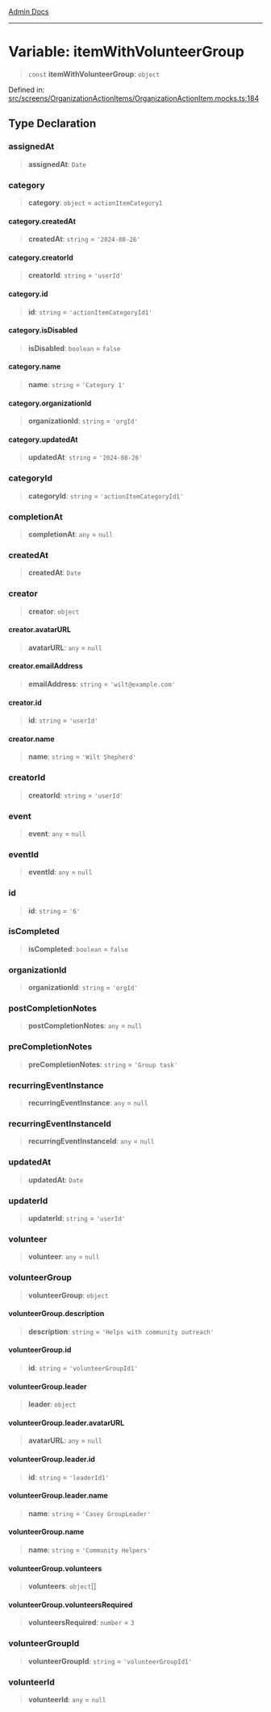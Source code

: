 [Admin Docs](/)

***

# Variable: itemWithVolunteerGroup

> `const` **itemWithVolunteerGroup**: `object`

Defined in: [src/screens/OrganizationActionItems/OrganizationActionItem.mocks.ts:184](https://github.com/PalisadoesFoundation/talawa-admin/blob/main/src/screens/OrganizationActionItems/OrganizationActionItem.mocks.ts#L184)

## Type Declaration

### assignedAt

> **assignedAt**: `Date`

### category

> **category**: `object` = `actionItemCategory1`

#### category.createdAt

> **createdAt**: `string` = `'2024-08-26'`

#### category.creatorId

> **creatorId**: `string` = `'userId'`

#### category.id

> **id**: `string` = `'actionItemCategoryId1'`

#### category.isDisabled

> **isDisabled**: `boolean` = `false`

#### category.name

> **name**: `string` = `'Category 1'`

#### category.organizationId

> **organizationId**: `string` = `'orgId'`

#### category.updatedAt

> **updatedAt**: `string` = `'2024-08-26'`

### categoryId

> **categoryId**: `string` = `'actionItemCategoryId1'`

### completionAt

> **completionAt**: `any` = `null`

### createdAt

> **createdAt**: `Date`

### creator

> **creator**: `object`

#### creator.avatarURL

> **avatarURL**: `any` = `null`

#### creator.emailAddress

> **emailAddress**: `string` = `'wilt@example.com'`

#### creator.id

> **id**: `string` = `'userId'`

#### creator.name

> **name**: `string` = `'Wilt Shepherd'`

### creatorId

> **creatorId**: `string` = `'userId'`

### event

> **event**: `any` = `null`

### eventId

> **eventId**: `any` = `null`

### id

> **id**: `string` = `'6'`

### isCompleted

> **isCompleted**: `boolean` = `false`

### organizationId

> **organizationId**: `string` = `'orgId'`

### postCompletionNotes

> **postCompletionNotes**: `any` = `null`

### preCompletionNotes

> **preCompletionNotes**: `string` = `'Group task'`

### recurringEventInstance

> **recurringEventInstance**: `any` = `null`

### recurringEventInstanceId

> **recurringEventInstanceId**: `any` = `null`

### updatedAt

> **updatedAt**: `Date`

### updaterId

> **updaterId**: `string` = `'userId'`

### volunteer

> **volunteer**: `any` = `null`

### volunteerGroup

> **volunteerGroup**: `object`

#### volunteerGroup.description

> **description**: `string` = `'Helps with community outreach'`

#### volunteerGroup.id

> **id**: `string` = `'volunteerGroupId1'`

#### volunteerGroup.leader

> **leader**: `object`

#### volunteerGroup.leader.avatarURL

> **avatarURL**: `any` = `null`

#### volunteerGroup.leader.id

> **id**: `string` = `'leaderId1'`

#### volunteerGroup.leader.name

> **name**: `string` = `'Casey GroupLeader'`

#### volunteerGroup.name

> **name**: `string` = `'Community Helpers'`

#### volunteerGroup.volunteers

> **volunteers**: `object`[]

#### volunteerGroup.volunteersRequired

> **volunteersRequired**: `number` = `3`

### volunteerGroupId

> **volunteerGroupId**: `string` = `'volunteerGroupId1'`

### volunteerId

> **volunteerId**: `any` = `null`
